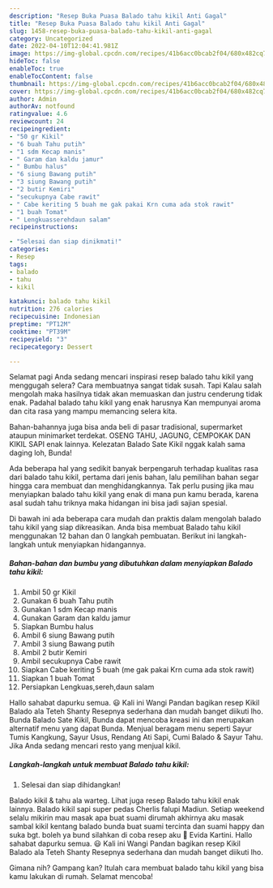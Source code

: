 ```yaml
---
description: "Resep Buka Puasa Balado tahu kikil Anti Gagal"
title: "Resep Buka Puasa Balado tahu kikil Anti Gagal"
slug: 1458-resep-buka-puasa-balado-tahu-kikil-anti-gagal
category: Uncategorized
date: 2022-04-10T12:04:41.981Z
image: https://img-global.cpcdn.com/recipes/41b6acc0bcab2f04/680x482cq70/balado-tahu-kikil-foto-resep-utama.jpg
hideToc: false
enableToc: true
enableTocContent: false
thumbnail: https://img-global.cpcdn.com/recipes/41b6acc0bcab2f04/680x482cq70/balado-tahu-kikil-foto-resep-utama.jpg
cover: https://img-global.cpcdn.com/recipes/41b6acc0bcab2f04/680x482cq70/balado-tahu-kikil-foto-resep-utama.jpg
author: Admin
authorAv: notfound
ratingvalue: 4.6
reviewcount: 24
recipeingredient:
- "50 gr Kikil"
- "6 buah Tahu putih"
- "1 sdm Kecap manis"
- " Garam dan kaldu jamur"
- " Bumbu halus"
- "6 siung Bawang putih"
- "3 siung Bawang putih"
- "2 butir Kemiri"
- "secukupnya Cabe rawit"
- " Cabe keriting 5 buah me gak pakai Krn cuma ada stok rawit"
- "1 buah Tomat"
- " Lengkuasserehdaun salam"
recipeinstructions:

- "Selesai dan siap dinikmati!"
categories:
- Resep
tags:
- balado
- tahu
- kikil

katakunci: balado tahu kikil 
nutrition: 276 calories
recipecuisine: Indonesian
preptime: "PT12M"
cooktime: "PT39M"
recipeyield: "3"
recipecategory: Dessert

---
```



Selamat pagi Anda sedang mencari inspirasi resep balado tahu kikil yang menggugah selera? Cara membuatnya sangat tidak susah. Tapi Kalau salah mengolah maka hasilnya tidak akan memuaskan dan justru cenderung tidak enak. Padahal balado tahu kikil yang enak harusnya Kan mempunyai aroma dan cita rasa yang mampu memancing selera kita.


Bahan-bahannya juga bisa anda beli di pasar tradisional, supermarket ataupun minimarket terdekat. OSENG TAHU, JAGUNG, CEMPOKAK DAN KIKIL SAPI enak lainnya. Kelezatan Balado Sate Kikil nggak kalah sama daging loh, Bunda!

Ada beberapa hal yang sedikit banyak berpengaruh terhadap kualitas rasa dari balado tahu kikil, pertama dari jenis bahan, lalu pemilihan bahan segar hingga cara membuat dan menghidangkannya. Tak perlu pusing jika mau menyiapkan balado tahu kikil yang enak di mana pun kamu berada, karena asal sudah tahu triknya maka hidangan ini bisa jadi sajian spesial.


Di bawah ini ada beberapa cara mudah dan praktis dalam mengolah balado tahu kikil yang siap dikreasikan. Anda bisa membuat Balado tahu kikil menggunakan 12 bahan dan 0 langkah pembuatan. Berikut ini langkah-langkah untuk menyiapkan hidangannya.

<!--inarticleads1-->

##### Bahan-bahan dan bumbu yang dibutuhkan dalam menyiapkan Balado tahu kikil:

1. Ambil 50 gr Kikil
1. Gunakan 6 buah Tahu putih
1. Gunakan 1 sdm Kecap manis
1. Gunakan  Garam dan kaldu jamur
1. Siapkan  Bumbu halus
1. Ambil 6 siung Bawang putih
1. Ambil 3 siung Bawang putih
1. Ambil 2 butir Kemiri
1. Ambil secukupnya Cabe rawit
1. Siapkan  Cabe keriting 5 buah (me gak pakai Krn cuma ada stok rawit)
1. Siapkan 1 buah Tomat
1. Persiapkan  Lengkuas,sereh,daun salam


Hallo sahabat dapurku semua. 😃 Kali ini Wangi Pandan bagikan resep Kikil Balado ala Teteh Shanty Resepnya sederhana dan mudah banget diikuti lho. Bunda Balado Sate Kikil, Bunda dapat mencoba kreasi ini dan merupakan alternatif menu yang dapat Bunda. Menjual beragam menu seperti Sayur Tumis Kangkung, Sayur Usus, Rendang Ati Sapi, Cumi Balado &amp; Sayur Tahu. Jika Anda sedang mencari resto yang menjual kikil. 

<!--inarticleads2-->

##### Langkah-langkah untuk membuat Balado tahu kikil:


1. Selesai dan siap dihidangkan!

Balado kikil &amp; tahu ala warteg. Lihat juga resep Balado tahu kikil enak lainnya. Balado kikil sapi super pedas Cherlis falupi Madiun. Setiap weekend selalu mikirin mau masak apa buat suami dirumah akhirnya aku masak sambal kikil kentang balado bunda buat suami tercinta dan suami happy dan suka bgt. boleh ya bund silahkan di coba resep aku 🤗 Evida Kartini. Hallo sahabat dapurku semua. 😃 Kali ini Wangi Pandan bagikan resep Kikil Balado ala Teteh Shanty Resepnya sederhana dan mudah banget diikuti lho. 

Gimana nih? Gampang kan? Itulah cara membuat balado tahu kikil yang bisa kamu lakukan di rumah. Selamat mencoba!
